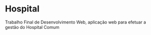 # Hospital
Trabalho Final de Desenvolvimento Web, aplicação web para efetuar a gestão do Hospital Comum
